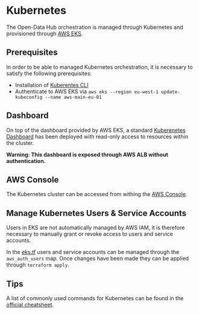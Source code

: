# Kubernetes

The Open-Data Hub orchestration is managed through Kubernetes and provisioned through [AWS EKS](https://eu-west-1.console.aws.amazon.com/eks/home?region=eu-west-1#/clusters/aws-main-eu-01).

## Prerequisites

In order to be able to managed Kubernetes orchestration, it is necessary to satisfy the following prerequisites:

- Installation of [Kuberentes CLI](https://kubernetes.io/docs/tasks/tools/)
- Authenticate to AWS EKS via `aws eks --region eu-west-1 update-kubeconfig --name aws-main-eu-01`


## Dashboard

On top of the dashboard provided by AWS EKS, a standard [Kuberenetes Dashboard](http://k8s-default-kubernet-62841e8dd0-731115856.eu-west-1.elb.amazonaws.com/) has been deployed with read-only access to resources within the cluster.

**Warning: This dashboard is exposed through AWS ALB without authentication.**

## AWS Console

The Kubernetes cluster can be accessed from withing the [AWS Console](https://eu-west-1.console.aws.amazon.com/eks/home?region=eu-west-1#/clusters/aws-main-eu-01).

## Manage Kubernetes Users & Service Accounts

Users in EKS are not automatically managed by AWS IAM, it is therefore necessary to manually grant or revoke access to users and service accounts.

In the [eks.tf](../infrastructure/terraform/eks.tf) users and service accounts can be managed through the `aws_auth_users` map. Once changes have been made they can be applied through `terraform apply`.

## Tips

A list of commonly used commands for Kubernetes can be found in the [official cheatsheet](https://kubernetes.io/docs/reference/kubectl/cheatsheet/).